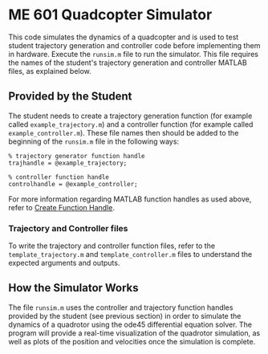 # ME 601 Quadcopter Simulator

This code simulates the dynamics of a quadcopter and is used to test student trajectory generation and controller code before implementing them in hardware. Execute the `runsim.m` file to run the simulator. This file requires the names of the student's trajectory generation and controller MATLAB files, as explained below.

## Provided by the Student
The student needs to create a trajectory generation function (for example called `example_trajectory.m`) and a controller function (for example called `example_controller.m`). These file names then should be added to the beginning of the `runsim.m` file in the following ways:
```
% trajectory generator function handle
trajhandle = @example_trajectory;

% controller function handle
controlhandle = @example_controller;
```
For more information regarding MATLAB function handles as used above, refer to [Create Function Handle](https://www.mathworks.com/help/matlab/matlab_prog/creating-a-function-handle.html).

### Trajectory and Controller files
To write the trajectory and controller function files, refer to the `template_trajectory.m` and `template_controller.m` files to understand the expected arguments and outputs.

## How the Simulator Works
The file `runsim.m` uses the controller and trajectory function handles provided by the student (see previous section) in order to simulate the dynamics of a quadrotor using the ode45 differential equation solver. The program will provide a real-time visualization of the quadrotor simulation, as well as plots of the position and velocities once the simulation is complete.
